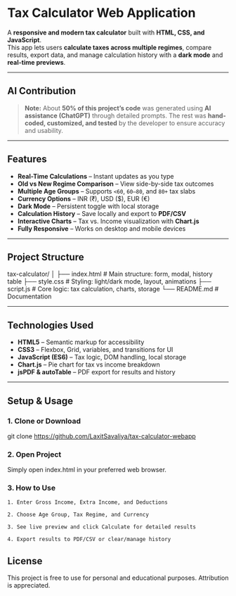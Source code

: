 # Tax Calculator Web Application

A **responsive and modern tax calculator** built with **HTML, CSS, and JavaScript**.  
This app lets users **calculate taxes across multiple regimes**, compare results, export data, and manage calculation history with a **dark mode** and **real-time previews**.

---

## AI Contribution

> **Note:** About **50% of this project’s code** was generated using **AI assistance (ChatGPT)** through detailed prompts. The rest was **hand-coded, customized, and tested** by the developer to ensure accuracy and usability.

---

## Features

- **Real-Time Calculations** – Instant updates as you type  
- **Old vs New Regime Comparison** – View side-by-side tax outcomes  
- **Multiple Age Groups** – Supports `<60`, `60–80`, and `80+` tax slabs  
- **Currency Options** – INR (₹), USD ($), EUR (€)  
- **Dark Mode** – Persistent toggle with local storage  
- **Calculation History** – Save locally and export to **PDF/CSV**  
- **Interactive Charts** – Tax vs. Income visualization with **Chart.js**  
- **Fully Responsive** – Works on desktop and mobile devices  

---

## Project Structure

tax-calculator/
│
├── index.html # Main structure: form, modal, history table
├── style.css # Styling: light/dark mode, layout, animations
├── script.js # Core logic: tax calculation, charts, storage
└── README.md # Documentation


---

## Technologies Used

- **HTML5** – Semantic markup for accessibility  
- **CSS3** – Flexbox, Grid, variables, and transitions for UI  
- **JavaScript (ES6)** – Tax logic, DOM handling, local storage  
- **Chart.js** – Pie chart for tax vs income breakdown  
- **jsPDF & autoTable** – PDF export for results and history  

---

## Setup & Usage

### 1. Clone or Download

git clone https://github.com/LaxitSavaliya/tax-calculator-webapp


### 2. Open Project
Simply open index.html in your preferred web browser.

### 3. How to Use
    1. Enter Gross Income, Extra Income, and Deductions

    2. Choose Age Group, Tax Regime, and Currency

    3. See live preview and click Calculate for detailed results

    4. Export results to PDF/CSV or clear/manage history
    

## License
This project is free to use for personal and educational purposes. Attribution is appreciated.